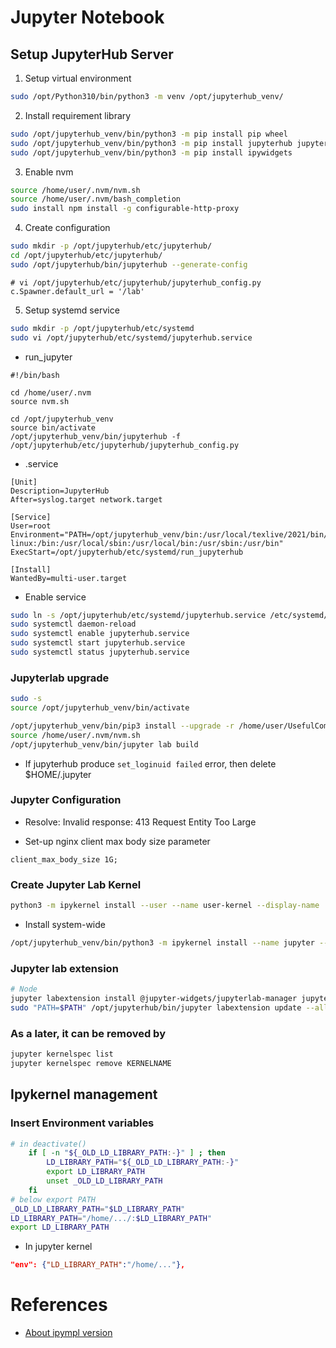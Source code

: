 # Jupyter Notebook

## Setup JupyterHub Server

1. Setup virtual environment

```bash
sudo /opt/Python310/bin/python3 -m venv /opt/jupyterhub_venv/
```

2. Install requirement library

```bash
sudo /opt/jupyterhub_venv/bin/python3 -m pip install pip wheel
sudo /opt/jupyterhub_venv/bin/python3 -m pip install jupyterhub jupyterlab
sudo /opt/jupyterhub_venv/bin/python3 -m pip install ipywidgets
```

3. Enable nvm

```bash
source /home/user/.nvm/nvm.sh
source /home/user/.nvm/bash_completion
sudo install npm install -g configurable-http-proxy
```

4. Create configuration

```bash
sudo mkdir -p /opt/jupyterhub/etc/jupyterhub/
cd /opt/jupyterhub/etc/jupyterhub/
sudo /opt/jupyterhub/bin/jupyterhub --generate-config
```

```
# vi /opt/jupyterhub/etc/jupyterhub/jupyterhub_config.py
c.Spawner.default_url = '/lab'
```

5. Setup systemd service

```bash
sudo mkdir -p /opt/jupyterhub/etc/systemd
sudo vi /opt/jupyterhub/etc/systemd/jupyterhub.service
```

- run\_jupyter

```
#!/bin/bash

cd /home/user/.nvm
source nvm.sh

cd /opt/jupyterhub_venv
source bin/activate
/opt/jupyterhub_venv/bin/jupyterhub -f /opt/jupyterhub/etc/jupyterhub/jupyterhub_config.py
```

- .service

```
[Unit]
Description=JupyterHub
After=syslog.target network.target

[Service]
User=root
Environment="PATH=/opt/jupyterhub_venv/bin:/usr/local/texlive/2021/bin/x86_64-linux:/bin:/usr/local/sbin:/usr/local/bin:/usr/sbin:/usr/bin"
ExecStart=/opt/jupyterhub/etc/systemd/run_jupyterhub

[Install]
WantedBy=multi-user.target
```

- Enable service

```bash
sudo ln -s /opt/jupyterhub/etc/systemd/jupyterhub.service /etc/systemd/system/jupyterhub.service
sudo systemctl daemon-reload
sudo systemctl enable jupyterhub.service
sudo systemctl start jupyterhub.service
sudo systemctl status jupyterhub.service
```

### Jupyterlab upgrade

```bash
sudo -s
source /opt/jupyterhub_venv/bin/activate
```

```bash
/opt/jupyterhub_venv/bin/pip3 install --upgrade -r /home/user/UsefulCommand/Jupyter/requirements.txt
source /home/user/.nvm/nvm.sh
/opt/jupyterhub_venv/bin/jupyter lab build
```

- If jupyterhub produce `set_loginuid failed` error, then delete $HOME/.jupyter


### Jupyter Configuration

- Resolve: Invalid response: 413 Request Entity Too Large

- Set-up nginx client max body size parameter

```
client_max_body_size 1G;
```

### Create Jupyter Lab Kernel

```bash
python3 -m ipykernel install --user --name user-kernel --display-name 'UserKernel'
```

- Install system-wide

```bash
/opt/jupyterhub_venv/bin/python3 -m ipykernel install --name jupyter --display-name 'Jupyter' --prefix=/opt/jupyterhub_venv/
```

### Jupyter lab extension

```bash
# Node
jupyter labextension install @jupyter-widgets/jupyterlab-manager jupyter-matplotlib
sudo "PATH=$PATH" /opt/jupyterhub/bin/jupyter labextension update --all
```

### As a later, it can be removed by

```bash
jupyter kernelspec list
jupyter kernelspec remove KERNELNAME
```


## Ipykernel management

### Insert Environment variables

```bash
# in deactivate()
    if [ -n "${_OLD_LD_LIBRARY_PATH:-}" ] ; then
        LD_LIBRARY_PATH="${_OLD_LD_LIBRARY_PATH:-}"
        export LD_LIBRARY_PATH
        unset _OLD_LD_LIBRARY_PATH
    fi
# below export PATH
_OLD_LD_LIBRARY_PATH="$LD_LIBRARY_PATH"
LD_LIBRARY_PATH="/home/.../:$LD_LIBRARY_PATH"
export LD_LIBRARY_PATH
```

- In jupyter kernel

```json
"env": {"LD_LIBRARY_PATH":"/home/..."},
```

# References

- [About ipympl version](https://github.com/matplotlib/ipympl/issues/416)
